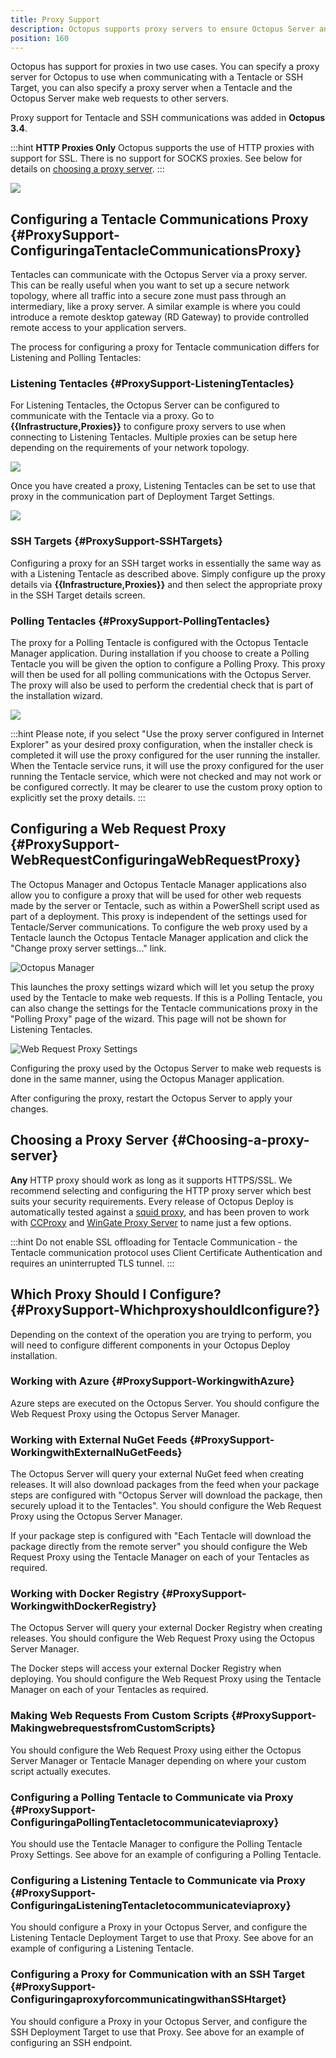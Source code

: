 ```yaml
---
title: Proxy Support
description: Octopus supports proxy servers to ensure Octopus Server and Tentacle can operate correctly.
position: 160
---
```


Octopus has support for proxies in two use cases. You can specify a proxy server for Octopus to use when communicating with a Tentacle or SSH Target, you can also specify a proxy server when a Tentacle and the Octopus Server make web requests to other servers.

Proxy support for Tentacle and SSH communications was added in **Octopus 3.4**.

:::hint
**HTTP Proxies Only**
Octopus supports the use of HTTP proxies with support for SSL. There is no support for SOCKS proxies. See below for details on [choosing a proxy server](#Choosing-a-proxy-server).
:::

![](images/proxy-support.png)

## Configuring a Tentacle Communications Proxy {#ProxySupport-ConfiguringaTentacleCommunicationsProxy}

Tentacles can communicate with the Octopus Server via a proxy server. This can be really useful when you want to set up a secure network topology, where all traffic into a secure zone must pass through an intermediary, like a proxy server. A similar example is where you could introduce a remote desktop gateway (RD Gateway) to provide controlled remote access to your application servers.

The process for configuring a proxy for Tentacle communication differs for Listening and Polling Tentacles:

### Listening Tentacles {#ProxySupport-ListeningTentacles}

For Listening Tentacles, the Octopus Server can be configured to communicate with the Tentacle via a proxy. Go to **{{Infrastructure,Proxies}}** to configure proxy servers to use when connecting to Listening Tentacles. Multiple proxies can be setup here depending on the requirements of your network topology.

![](images/proxy-create.png)

Once you have created a proxy, Listening Tentacles can be set to use that proxy in the communication part of Deployment Target Settings.

![](images/machine-proxy.png)

### SSH Targets {#ProxySupport-SSHTargets}

Configuring a proxy for an SSH target works in essentially the same way as with a Listening Tentacle as described above. Simply configure up the proxy details via **{{Infrastructure,Proxies}}** and then select the appropriate proxy in the SSH Target details screen.

### Polling Tentacles {#ProxySupport-PollingTentacles}

The proxy for a Polling Tentacle is configured with the Octopus Tentacle Manager application. During installation if you choose to create a Polling Tentacle you will be given the option to configure a Polling Proxy. This proxy will then be used for all polling communications with the Octopus Server. The proxy will also be used to perform the credential check that is part of the installation wizard.

![](images/5865531.png)

:::hint
Please note, if you select "Use the proxy server configured in Internet Explorer" as your desired proxy configuration, when the installer check is completed it will use the proxy configured for the user running the installer. When the Tentacle service runs, it will use the proxy configured for the user running the Tentacle service, which were not checked and may not work or be configured correctly. It may be clearer to use the custom proxy option to explicitly set the proxy details.
:::

## Configuring a Web Request Proxy {#ProxySupport-WebRequestConfiguringaWebRequestProxy}

The Octopus Manager and Octopus Tentacle Manager applications also allow you to configure a proxy that will be used for other web requests made by the server or Tentacle, such as within a PowerShell script used as part of a deployment. This proxy is independent of the settings used for Tentacle/Server communications. To configure the web proxy used by a Tentacle launch the Octopus Tentacle Manager application and click the "Change proxy server settings..." link.

![Octopus Manager](images/octopus-manager.png)

This launches the proxy settings wizard which will let you setup the proxy used by the Tentacle to make web requests. If this is a Polling Tentacle, you can also change the settings for the Tentacle communications proxy in the "Polling Proxy" page of the wizard. This page will not be shown for Listening Tentacles.

![Web Request Proxy Settings](images/web-request-proxy-settings.png)

Configuring the proxy used by the Octopus Server to make web requests is done in the same manner, using the Octopus Manager application. 

After configuring the proxy, restart the Octopus Server to apply your changes.

## Choosing a Proxy Server {#Choosing-a-proxy-server}

 **Any** HTTP proxy should work as long as it supports HTTPS/SSL. We recommend selecting and configuring the HTTP proxy server which best suits your security requirements. Every release of Octopus Deploy is automatically tested against a [squid proxy](http://www.squid-cache.org/), and has been proven to work with [CCProxy](http://www.youngzsoft.net/ccproxy/) and [WinGate Proxy Server](http://www.wingate.com/products/wingate/index.php) to name just a few options.

:::hint
Do not enable SSL offloading for Tentacle Communication - the Tentacle communication protocol uses Client Certificate Authentication and requires an uninterrupted TLS tunnel.
:::

## Which Proxy Should I Configure? {#ProxySupport-WhichproxyshouldIconfigure?}

Depending on the context of the operation you are trying to perform, you will need to configure different components in your Octopus Deploy installation.

### Working with Azure {#ProxySupport-WorkingwithAzure}

Azure steps are executed on the Octopus Server. You should configure the Web Request Proxy using the Octopus Server Manager.

### Working with External NuGet Feeds {#ProxySupport-WorkingwithExternalNuGetFeeds}

The Octopus Server will query your external NuGet feed when creating releases. It will also download packages from the feed when your package steps are configured with "Octopus Server will download the package, then securely upload it to the Tentacles". You should configure the Web Request Proxy using the Octopus Server Manager.

If your package step is configured with "Each Tentacle will download the package directly from the remote server" you should configure the Web Request Proxy using the Tentacle Manager on each of your Tentacles as required.

### Working with Docker Registry {#ProxySupport-WorkingwithDockerRegistry}

The Octopus Server will query your external Docker Registry when creating releases. You should configure the Web Request Proxy using the Octopus Server Manager.

The Docker steps will access your external Docker Registry when deploying. You should configure the Web Request Proxy using the Tentacle Manager on each of your Tentacles as required.

### Making Web Requests From Custom Scripts {#ProxySupport-MakingwebrequestsfromCustomScripts}

You should configure the Web Request Proxy using either the Octopus Server Manager or Tentacle Manager depending on where your custom script actually executes.

### Configuring a Polling Tentacle to Communicate via Proxy {#ProxySupport-ConfiguringaPollingTentacletocommunicateviaproxy}

You should use the Tentacle Manager to configure the Polling Tentacle Proxy Settings. See above for an example of configuring a Polling Tentacle.

### Configuring a Listening Tentacle to Communicate via Proxy {#ProxySupport-ConfiguringaListeningTentacletocommunicateviaproxy}

You should configure a Proxy in your Octopus Server, and configure the Listening Tentacle Deployment Target to use that Proxy. See above for an example of configuring a Listening Tentacle.

### Configuring a Proxy for Communication with an SSH Target {#ProxySupport-ConfiguringaproxyforcommunicatingwithanSSHtarget}

You should configure a Proxy in your Octopus Server, and configure the SSH Deployment Target to use that Proxy. See above for an example of configuring an SSH endpoint.
